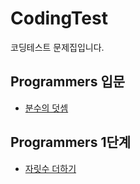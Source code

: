 # CodingTest
코딩테스트 문제집입니다.

## Programmers 입문
- [분수의 덧셈](분수의%20덧셈.md)

## Programmers 1단계
- [자릿수 더하기](자릿수%20더하기.md)
